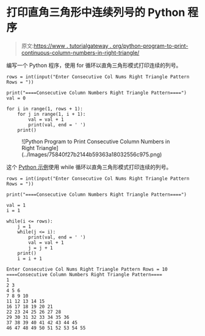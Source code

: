 # 打印直角三角形中连续列号的 Python 程序

> 原文:[https://www . tutorialgateway . org/python-program-to-print-continuous-column-numbers-in-right-triangle/](https://www.tutorialgateway.org/python-program-to-print-consecutive-column-numbers-in-right-triangle/)

编写一个 Python 程序，使用 for 循环以直角三角形模式打印连续的列号。

```
rows = int(input("Enter Consecutive Col Nums Right Triangle Pattern Rows = "))

print("====Consecutive Column Numbers Right Triangle Pattern====")
val = 0

for i in range(1, rows + 1):
    for j in range(1, i + 1):
        val = val + 1
        print(val, end = ' ')
    print()
```

<figure class="wp-block-image size-large">![Python Program to Print Consecutive Column Numbers in Right Triangle](../Images/75840f27b2144b59363a18032556c975.png)</figure>

这个 [Python 示例](https://www.tutorialgateway.org/python-programming-examples/)使用 while 循环以直角三角形模式打印连续的列号。

```
rows = int(input("Enter Consecutive Col Nums Right Triangle Pattern Rows = "))

print("====Consecutive Column Numbers Right Triangle Pattern====")

val = 1
i = 1

while(i <= rows):
    j = 1
    while(j <= i):
        print(val, end = ' ')
        val = val + 1
        j = j + 1
    print()
    i = i + 1
```

```
Enter Consecutive Col Nums Right Triangle Pattern Rows = 10
====Consecutive Column Numbers Right Triangle Pattern====
1 
2 3 
4 5 6 
7 8 9 10 
11 12 13 14 15 
16 17 18 19 20 21 
22 23 24 25 26 27 28 
29 30 31 32 33 34 35 36 
37 38 39 40 41 42 43 44 45 
46 47 48 49 50 51 52 53 54 55 
```